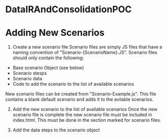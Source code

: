 # DataIRAndConsolidationPOC


# Adding New Scenarios

1. Create a new scenario file
Scenario files are simply JS files that have a naming convention of "Scenario-{ScenarioName}.JS". Scenario files should only contain the following:

- Base scenario Object (see below)
- Scenario stesps
- Scenario data
- Code to add the scenario to the list of available scenarios

New scenario files can be created from "Scenario-Example.js". This file contains a blank default scenario and adds it to the avilable scenarios.



2. Add the new scenario to the list of available scenarios
Once the new scenario file is complete the new scenario file must be included in index.html. This must be done in the section marked for scenario files.

3. Add the data steps to the scenario object